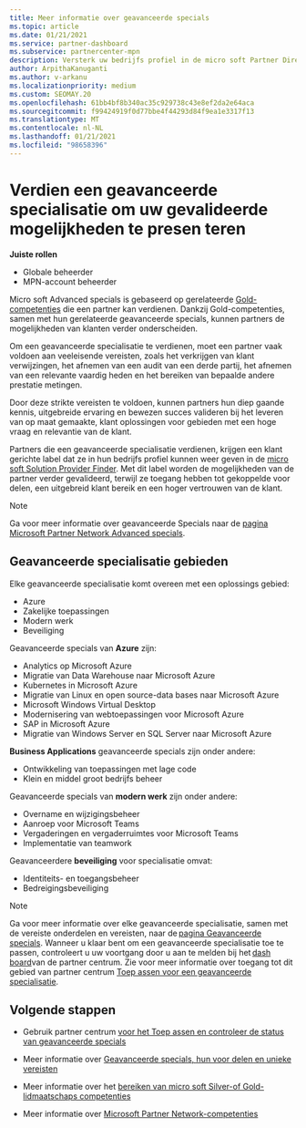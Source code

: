 ```yaml
---
title: Meer informatie over geavanceerde specials
ms.topic: article
ms.date: 01/21/2021
ms.service: partner-dashboard
ms.subservice: partnercenter-mpn
description: Versterk uw bedrijfs profiel in de micro soft Partner Directory. Meer informatie over de geavanceerde specials die u kunt bereiken samen met uw bestaande Gold-en Silver-vaardig heden.
author: ArpithaKanuganti
ms.author: v-arkanu
ms.localizationpriority: medium
ms.custom: SEOMAY.20
ms.openlocfilehash: 61bb4bf8b340ac35c929738c43e8ef2da2e64aca
ms.sourcegitcommit: f99424919f0d77bbe4f44293d84f9ea1e3317f13
ms.translationtype: MT
ms.contentlocale: nl-NL
ms.lasthandoff: 01/21/2021
ms.locfileid: "98658396"
---
```

# <a name="earn-an-advanced-specialization-to-showcase-your-validated-capabilities"></a>Verdien een geavanceerde specialisatie om uw gevalideerde mogelijkheden te presen teren

**Juiste rollen**

- Globale beheerder
- MPN-account beheerder

Micro soft Advanced specials is gebaseerd op gerelateerde [Gold-competenties](learn-about-competencies.md) die een partner kan verdienen. Dankzij Gold-competenties, samen met hun gerelateerde geavanceerde specials, kunnen partners de mogelijkheden van klanten verder onderscheiden.

Om een geavanceerde specialisatie te verdienen, moet een partner vaak voldoen aan veeleisende vereisten, zoals het verkrijgen van klant verwijzingen, het afnemen van een audit van een derde partij, het afnemen van een relevante vaardig heden en het bereiken van bepaalde andere prestatie metingen.

Door deze strikte vereisten te voldoen, kunnen partners hun diep gaande kennis, uitgebreide ervaring en bewezen succes valideren bij het leveren van op maat gemaakte, klant oplossingen voor gebieden met een hoge vraag en relevantie van de klant.

Partners die een geavanceerde specialisatie verdienen, krijgen een klant gerichte label dat ze in hun bedrijfs profiel kunnen weer geven in de [micro soft Solution Provider Finder](https://www.microsoft.com/solution-providers/home). Met dit label worden de mogelijkheden van de partner verder gevalideerd, terwijl ze toegang hebben tot gekoppelde voor delen, een uitgebreid klant bereik en een hoger vertrouwen van de klant.

> [!NOTE]
> Ga voor meer informatie over geavanceerde Specials naar de [pagina Microsoft Partner Network Advanced specials](https://partner.microsoft.com/membership/advanced-specialization).

## <a name="advanced-specialization-areas"></a>Geavanceerde specialisatie gebieden

Elke geavanceerde specialisatie komt overeen met een oplossings gebied:

- Azure
- Zakelijke toepassingen
- Modern werk
- Beveiliging

Geavanceerde specials van **Azure** zijn:

- Analytics op Microsoft Azure
- Migratie van Data Warehouse naar Microsoft Azure
- Kubernetes in Microsoft Azure
- Migratie van Linux en open source-data bases naar Microsoft Azure
- Microsoft Windows Virtual Desktop
- Modernisering van webtoepassingen voor Microsoft Azure
- SAP in Microsoft Azure
- Migratie van Windows Server en SQL Server naar Microsoft Azure

**Business Applications** geavanceerde specials zijn onder andere:

- Ontwikkeling van toepassingen met lage code
- Klein en middel groot bedrijfs beheer

Geavanceerde specials van **modern werk** zijn onder andere:

- Overname en wijzigingsbeheer
- Aanroep voor Microsoft Teams
- Vergaderingen en vergaderruimtes voor Microsoft Teams
- Implementatie van teamwork

Geavanceerdere **beveiliging** voor specialisatie omvat:

- Identiteits- en toegangsbeheer
- Bedreigingsbeveiliging

> [!NOTE]
> Ga voor meer informatie over elke geavanceerde specialisatie, samen met de vereiste onderdelen en vereisten, naar de [pagina Geavanceerde specials](https://partner.microsoft.com/membership/advanced-specialization). Wanneer u klaar bent om een geavanceerde specialisatie toe te passen, controleert u uw voortgang door u aan te melden bij het [dash board](https://partner.microsoft.com/dashboard)van de partner centrum. Zie voor meer informatie over toegang tot dit gebied van partner centrum [Toep assen voor een geavanceerde specialisatie](advanced-specializations-apply.md).

## <a name="next-steps"></a>Volgende stappen

- Gebruik partner centrum [voor het Toep assen en controleer de status van geavanceerde specials](advanced-specializations-apply.md)

- Meer informatie over [Geavanceerde specials, hun voor delen en unieke vereisten](https://partner.microsoft.com/membership/advanced-specialization)

- Meer informatie over het [bereiken van micro soft Silver-of Gold-lidmaatschaps competenties](learn-about-competencies.md)

- Meer informatie over [Microsoft Partner Network-competenties](https://partner.microsoft.com/membership/competencies)